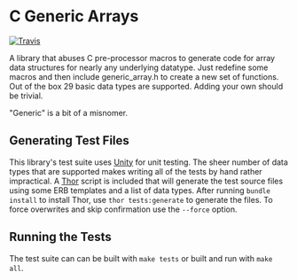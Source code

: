 # C Generic Arrays

[![Travis](https://api.travis-ci.org/seaneshbaugh/generic_array.png)](http://travis-ci.org/seaneshbaugh/generic_array)

A library that abuses C pre-processor macros to generate code for array data structures for nearly any underlying datatype. Just redefine some macros and then include generic_array.h to create a new set of functions. Out of the box 29 basic data types are supported. Adding your own should be trivial.

"Generic" is a bit of a misnomer.

## Generating Test Files

This library's test suite uses [Unity](https://github.com/ThrowTheSwitch/Unity) for unit testing. The sheer number of data types that are supported makes writing all of the tests by hand rather impractical. A [Thor](https://github.com/erikhuda/thor) script is included that will generate the test source files using some ERB templates and a list of data types. After running `bundle install` to install Thor, use `thor tests:generate` to generate the files. To force overwrites and skip confirmation use the `--force` option.

## Running the Tests

The test suite can can be built with `make tests` or built and run with `make all`.
